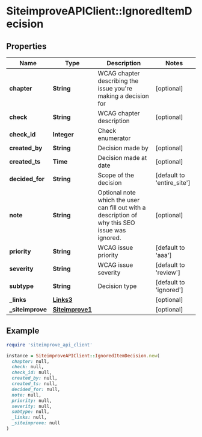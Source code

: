 # SiteimproveAPIClient::IgnoredItemDecision

## Properties

| Name | Type | Description | Notes |
| ---- | ---- | ----------- | ----- |
| **chapter** | **String** | WCAG chapter describing the issue you&#39;re making a decision for | [optional] |
| **check** | **String** | WCAG chapter description | [optional] |
| **check_id** | **Integer** | Check enumerator |  |
| **created_by** | **String** | Decision made by | [optional] |
| **created_ts** | **Time** | Decision made at date | [optional] |
| **decided_for** | **String** | Scope of the decision | [default to &#39;entire_site&#39;] |
| **note** | **String** | Optional note which the user can fill out with a description of why this SEO issue was ignored. | [optional] |
| **priority** | **String** | WCAG issue priority | [default to &#39;aaa&#39;] |
| **severity** | **String** | WCAG issue severity | [default to &#39;review&#39;] |
| **subtype** | **String** | Decision type | [default to &#39;ignored&#39;] |
| **_links** | [**Links3**](Links3.md) |  | [optional] |
| **_siteimprove** | [**Siteimprove1**](Siteimprove1.md) |  | [optional] |

## Example

```ruby
require 'siteimprove_api_client'

instance = SiteimproveAPIClient::IgnoredItemDecision.new(
  chapter: null,
  check: null,
  check_id: null,
  created_by: null,
  created_ts: null,
  decided_for: null,
  note: null,
  priority: null,
  severity: null,
  subtype: null,
  _links: null,
  _siteimprove: null
)
```

